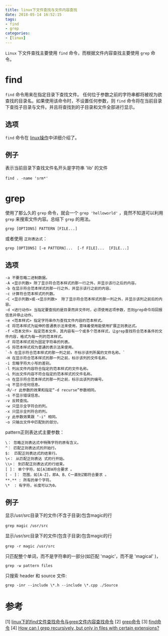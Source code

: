 ```yaml
---
title: linux下文件查找与文件内容查找
date: 2018-05-14 16:52:15
tags:
- find
- grep
categories:
- [linux]
---
```


`Linux` 下文件查找主要使用 `find` 命令，而根据文件内容查找主要使用 `grep` 命令。
<!-- more -->


# find

`find` 命令用来在指定目录下查找文件。 任何位于参数之前的字符串都将被视为欲查找的目录名。如果使用该命令时，不设置任何参数，则 `find` 命令将在当前目录下查找子目录与文件。并且将查找到的子目录和文件全部进行显示。

## 选项

`find` 命令在 [linux操作](/2017/08/13/linux操作/#find)中详细介绍了。


## 例子

表示当前目录下查找文件名开头是字符串 'lib' 的文件
```
find . -name 'srm*' 　　
```

# grep

使用了那么久的 `grep` 命令，就会一个 `grep 'helloworld'` ，竟然不知道可以利用 `grep` 来搜索文件内容。总结下 `grep` 的用法。

```
grep [OPTIONS] PATTERN [FILE...]
```
或者使用 `正则表达式`：
```
grep [OPTIONS] [-e PATTERN]...  [-f FILE]...  [FILE...]
```

## 选项

	-a 不要忽略二进制数据。
 	-A <显示列数> 除了显示符合范本样式的那一行之外，并显示该行之后的内容。
 	-b 在显示符合范本样式的那一行之外，并显示该行之前的内容。
 	-c 计算符合范本样式的列数。
 	-C <显示列数>或-<显示列数>  除了显示符合范本样式的那一列之外，并显示该列之前后的内容。
 	-d <进行动作> 当指定要查找的是目录而非文件时，必须使用这项参数，否则grep命令将回报信息并停止动作。
 	-e <范本样式> 指定字符串作为查找文件内容的范本样式。
 	-E 将范本样式为延伸的普通表示法来使用，意味着使用能使用扩展正则表达式。
 	-f <范本文件> 指定范本文件，其内容有一个或多个范本样式，让grep查找符合范本条件的文件内容，格式为每一列的范本样式。
 	-F 将范本样式视为固定字符串的列表。
 	-G 将范本样式视为普通的表示法来使用。
 	`-h 在显示符合范本样式的那一列之前，不标示该列所属的文件名称。`
 	-H 在显示符合范本样式的那一列之前，标示该列的文件名称。
 	-i 忽略字符大小写的差别。
 	-l 列出文件内容符合指定的范本样式的文件名称。
 	-L 列出文件内容不符合指定的范本样式的文件名称。
 	-n 在显示符合范本样式的那一列之前，标示出该列的编号。
 	-q 不显示任何信息。
 	-R/-r 此参数的效果和指定“-d recurse”参数相同。
 	-s 不显示错误信息。
 	-v 反转查找。
 	-w 只显示全字符合的列。
 	-x 只显示全列符合的列。
 	-y 此参数效果跟 "-i" 相同。
 	-o 只输出文件中匹配到的部分。


pattern正则表达式主要参数：

	\： 忽略正则表达式中特殊字符的原有含义。
	^： 匹配正则表达式的开始行。
	$:  匹配正则表达式的结束行。
	\<： 从匹配正则表达 式的行开始。
	\\>： 到匹配正则表达式的行结束。
	[ ]： 单个字符，如[A]即A符合要求 。
	[ - ]： 范围，如[A-Z]，即A、B、C一直到Z都符合要求 。
	**.** : 所有的单个字符。
	\* 	: 有字符，长度可以为0。

## 例子

显示/usr/src目录下的文件(不含子目录)包含magic的行
```
grep magic /usr/src　　
```
显示/usr/src目录下的文件(包含子目录)包含magic的行
```
grep -r magic /usr/src　　
```

只匹配整个单词，而不是字符串的一部分(如匹配 'magic'，而不是 'magical' )，
```
grep -w pattern files 
```

只搜索 header 和 source 文件:
```
grep -inr --include \*.h --include \*.cpp ./Source
```


# 参考
[1] [linux下的find文件查找命令与grep文件内容查找命令](https://www.cnblogs.com/xudong-bupt/archive/2013/03/23/2976793.html)
[2] [grep命令](http://man.linuxde.net/grep)
[3] [find命令](http://man.linuxde.net/find)
[4] [How can I grep recursively, but only in files with certain extensions?](https://stackoverflow.com/a/12517022)
